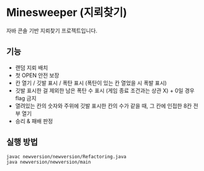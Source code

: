 # Minesweeper (지뢰찾기)

자바 콘솔 기반 지뢰찾기 프로젝트입니다.

## 기능
- 랜덤 지뢰 배치
- 첫 OPEN 안전 보장
- 칸 열기 / 깃발 표시 / 폭탄 표시 (폭탄이 있는 칸 열었을 시 폭발 표시)
- 깃발 표시한 걸 제외한 남은 폭탄 수 표시 (게임 종료 조건과는 상관 X) + 0일 경우 flag 금지
- 열려있는 칸의 숫자와 주위에 깃발 표시한 칸의 수가 같을 때, 그 칸에 인접한 8칸 전부 열기
- 승리 & 패배 판정

## 실행 방법
```bash
javac newversion/newversion/Refactoring.java
java newversion/newversion/main





